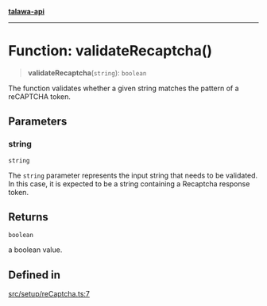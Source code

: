 [**talawa-api**](../../../README.md)

***

# Function: validateRecaptcha()

> **validateRecaptcha**(`string`): `boolean`

The function validates whether a given string matches the pattern of a reCAPTCHA token.

## Parameters

### string

`string`

The `string` parameter represents the input string that needs to be
validated. In this case, it is expected to be a string containing a Recaptcha response token.

## Returns

`boolean`

a boolean value.

## Defined in

[src/setup/reCaptcha.ts:7](https://github.com/Suyash878/talawa-api/blob/f376d03c37e9acd046e7cc983947432c95f74442/src/setup/reCaptcha.ts#L7)
